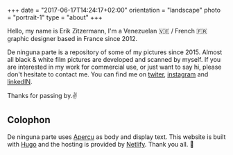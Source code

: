 +++
date = "2017-06-17T14:24:17+02:00"
orientation = "landscape"
photo = "portrait-1"
type = "about"
+++

Hello, my name is Erik Zitzermann, I'm a Venezuelan :venezuela: / French :fr: graphic designer based in France since 2012.

De ninguna parte is a repository of some of my pictures since 2015. Almost all black & white film pictures are developed and scanned by myself. If you are interested in my work for commercial use, or just want to say hi, please don't hesitate to contact me. You can find me on [twiter](https://twitter.com/erikzitzermann), [instagram](https://www.instagram.com/peleco/) and [linkedIN](https://www.linkedin.com/in/ezitzermann/).

Thanks for passing by.:v:


Colophon
--

De ninguna parte uses [Aperçu](https://www.colophon-foundry.org/typefaces/apercu/) as body and display text. This website is built with [Hugo](https://gohugo.io/) and the hosting is provided by [Netlify](https://www.netlify.com/). Thank you all. :clap:
